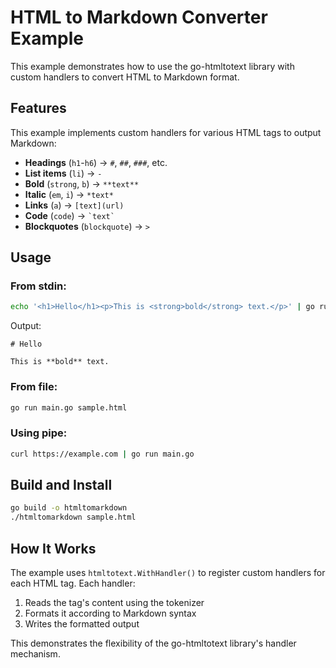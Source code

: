 # HTML to Markdown Converter Example

This example demonstrates how to use the go-htmltotext library with custom handlers to convert HTML to Markdown format.

## Features

This example implements custom handlers for various HTML tags to output Markdown:

- **Headings** (`h1`-`h6`) → `#`, `##`, `###`, etc.
- **List items** (`li`) → `- `
- **Bold** (`strong`, `b`) → `**text**`
- **Italic** (`em`, `i`) → `*text*`
- **Links** (`a`) → `[text](url)`
- **Code** (`code`) → `` `text` ``
- **Blockquotes** (`blockquote`) → `> `

## Usage

### From stdin:
```bash
echo '<h1>Hello</h1><p>This is <strong>bold</strong> text.</p>' | go run main.go
```

Output:
```
# Hello

This is **bold** text.
```

### From file:
```bash
go run main.go sample.html
```

### Using pipe:
```bash
curl https://example.com | go run main.go
```

## Build and Install

```bash
go build -o htmltomarkdown
./htmltomarkdown sample.html
```

## How It Works

The example uses `htmltotext.WithHandler()` to register custom handlers for each HTML tag. Each handler:

1. Reads the tag's content using the tokenizer
2. Formats it according to Markdown syntax
3. Writes the formatted output

This demonstrates the flexibility of the go-htmltotext library's handler mechanism.
